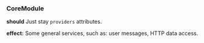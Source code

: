 ### CoreModule

**should** Just stay `providers` attributes.

**effect:**  Some general services, such as: user messages, HTTP data access.
